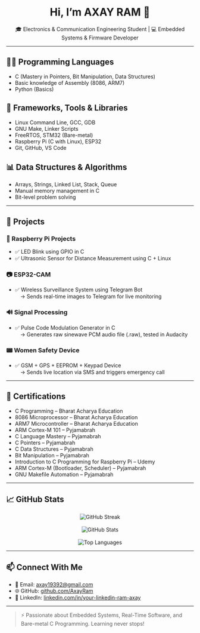 <h1 align="center">Hi, I’m AXAY RAM 👋</h1>
<p align="center">🎓 Electronics & Communication Engineering Student | 💻 Embedded Systems & Firmware Developer</p>

---

## 👨‍💻 Programming Languages
- C (Mastery in Pointers, Bit Manipulation, Data Structures)
- Basic knowledge of Assembly (8086, ARM7)
- Python (Basics)

## 🚀 Frameworks, Tools & Libraries
- Linux Command Line, GCC, GDB
- GNU Make, Linker Scripts
- FreeRTOS, STM32 (Bare-metal)
- Raspberry Pi (C with Linux), ESP32
- Git, GitHub, VS Code

## 📊 Data Structures & Algorithms
- Arrays, Strings, Linked List, Stack, Queue
- Manual memory management in C
- Bit-level problem solving

---

## 💼 Projects

### 🔴 Raspberry Pi Projects
- ✅ LED Blink using GPIO in C
- ✅ Ultrasonic Sensor for Distance Measurement using C + Linux

### 📷 ESP32-CAM
- ✅ Wireless Surveillance System using Telegram Bot  
  → Sends real-time images to Telegram for live monitoring

### 🔊 Signal Processing
- ✅ Pulse Code Modulation Generator in C  
  → Generates raw sinewave PCM audio file (.raw), tested in Audacity

### 📟 Women Safety Device
- ✅ GSM + GPS + EEPROM + Keypad Device  
  → Sends live location via SMS and triggers emergency call

---

## 📜 Certifications

- C Programming – Bharat Acharya Education  
- 8086 Microprocessor – Bharat Acharya Education  
- ARM7 Microcontroller – Bharat Acharya Education  
- ARM Cortex-M 101 – Pyjamabrah  
- C Language Mastery – Pyjamabrah  
- C Pointers – Pyjamabrah  
- C Data Structures – Pyjamabrah  
- Bit Manipulation – Pyjamabrah  
- Introduction to C Programming for Raspberry Pi – Udemy  
- ARM Cortex-M (Bootloader, Scheduler) – Pyjamabrah  
- GNU Makefile Automation – Pyjamabrah  

---

## 📈 GitHub Stats

<p align="center">
  <img src="https://github-readme-streak-stats.herokuapp.com/?user=AxayRam&theme=tokyonight" alt="GitHub Streak" />
  <br><br>
  <img src="https://github-readme-stats.vercel.app/api?username=AxayRam&show_icons=true&theme=radical" alt="GitHub Stats" />
  <br><br>
  <img src="https://github-readme-stats.vercel.app/api/top-langs/?username=AxayRam&layout=compact&theme=tokyonight" alt="Top Languages" />
</p>

---

## 📫 Connect With Me

- 📧 Email: axay19392@gmail.com  
- 🌐 GitHub: [github.com/AxayRam](https://github.com/AxayRam)  
- 💼 LinkedIn: [linkedin.com/in/your-linkedin-ram-axay](https://www.linkedin.com/in/your-linkedin-ram-axay)

---

> ⚡ Passionate about Embedded Systems, Real-Time Software, and Bare-metal C Programming. Learning never stops!

